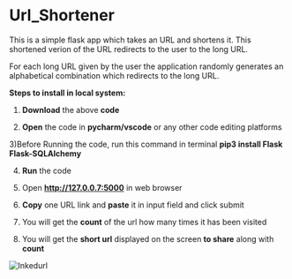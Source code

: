 # Url_Shortener
This is a simple flask app which takes an URL and shortens it. This shortened verion of the URL redirects to the user to the long URL.

For each long URL given by the user the application randomly generates an alphabetical combination which redirects to the long URL.

**Steps to install in local system:**
1) **Download** the above **code**

2) **Open** the code in **pycharm/vscode** or any other code editing platforms

3)Before Running the code, run this command in terminal **pip3 install Flask Flask-SQLAlchemy**

4) **Run** the code 

5) Open **http://127.0.0.7:5000** in web browser

6) **Copy** one URL link and **paste** it in input field and click submit

7) You will get the **count** of the url how many times it has been visited

8) You will get the **short url** displayed on the screen **to share** along with **count**

![Inkedurl](https://user-images.githubusercontent.com/55553477/142149454-6cd6d004-28f0-4279-9c67-353e0d1d24e8.jpg)


